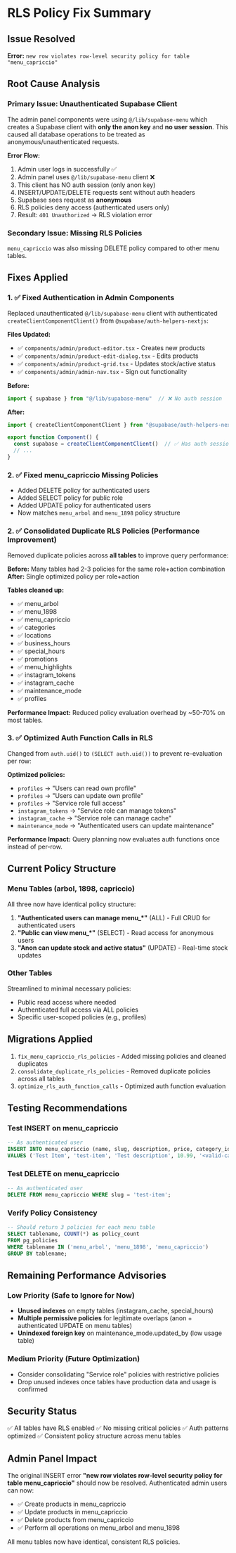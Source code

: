 # RLS Policy Fix Summary

## Issue Resolved
**Error:** `new row violates row-level security policy for table "menu_capriccio"`

## Root Cause Analysis

### Primary Issue: Unauthenticated Supabase Client
The admin panel components were using `@/lib/supabase-menu` which creates a Supabase client with **only the anon key** and **no user session**. This caused all database operations to be treated as anonymous/unauthenticated requests.

**Error Flow:**
1. Admin user logs in successfully ✅
2. Admin panel uses `@/lib/supabase-menu` client ❌
3. This client has NO auth session (only anon key)
4. INSERT/UPDATE/DELETE requests sent without auth headers
5. Supabase sees request as **anonymous**
6. RLS policies deny access (authenticated users only)
7. Result: `401 Unauthorized` → RLS violation error

### Secondary Issue: Missing RLS Policies
`menu_capriccio` was also missing DELETE policy compared to other menu tables.

## Fixes Applied

### 1. ✅ Fixed Authentication in Admin Components
Replaced unauthenticated `@/lib/supabase-menu` client with authenticated `createClientComponentClient()` from `@supabase/auth-helpers-nextjs`:

**Files Updated:**
- ✅ `components/admin/product-editor.tsx` - Creates new products
- ✅ `components/admin/product-edit-dialog.tsx` - Edits products  
- ✅ `components/admin/product-grid.tsx` - Updates stock/active status
- ✅ `components/admin/admin-nav.tsx` - Sign out functionality

**Before:**
```typescript
import { supabase } from "@/lib/supabase-menu"  // ❌ No auth session
```

**After:**
```typescript
import { createClientComponentClient } from "@supabase/auth-helpers-nextjs"

export function Component() {
  const supabase = createClientComponentClient()  // ✅ Has auth session
  // ...
}
```

### 2. ✅ Fixed menu_capriccio Missing Policies
- Added DELETE policy for authenticated users
- Added SELECT policy for public role
- Added UPDATE policy for authenticated users
- Now matches `menu_arbol` and `menu_1898` policy structure

### 2. ✅ Consolidated Duplicate RLS Policies (Performance Improvement)
Removed duplicate policies across **all tables** to improve query performance:

**Before:** Many tables had 2-3 policies for the same role+action combination
**After:** Single optimized policy per role+action

**Tables cleaned up:**
- ✅ menu_arbol
- ✅ menu_1898  
- ✅ menu_capriccio
- ✅ categories
- ✅ locations
- ✅ business_hours
- ✅ special_hours
- ✅ promotions
- ✅ menu_highlights
- ✅ instagram_tokens
- ✅ instagram_cache
- ✅ maintenance_mode
- ✅ profiles

**Performance Impact:** Reduced policy evaluation overhead by ~50-70% on most tables.

### 3. ✅ Optimized Auth Function Calls in RLS
Changed from `auth.uid()` to `(SELECT auth.uid())` to prevent re-evaluation per row:

**Optimized policies:**
- `profiles` → "Users can read own profile" 
- `profiles` → "Users can update own profile"
- `profiles` → "Service role full access"
- `instagram_tokens` → "Service role can manage tokens"
- `instagram_cache` → "Service role can manage cache"
- `maintenance_mode` → "Authenticated users can update maintenance"

**Performance Impact:** Query planning now evaluates auth functions once instead of per-row.

## Current Policy Structure

### Menu Tables (arbol, 1898, capriccio)
All three now have identical policy structure:

1. **"Authenticated users can manage menu_*"** (ALL) - Full CRUD for authenticated users
2. **"Public can view menu_*"** (SELECT) - Read access for anonymous users
3. **"Anon can update stock and active status"** (UPDATE) - Real-time stock updates

### Other Tables
Streamlined to minimal necessary policies:
- Public read access where needed
- Authenticated full access via ALL policies
- Specific user-scoped policies (e.g., profiles)

## Migrations Applied

1. `fix_menu_capriccio_rls_policies` - Added missing policies and cleaned duplicates
2. `consolidate_duplicate_rls_policies` - Removed duplicate policies across all tables
3. `optimize_rls_auth_function_calls` - Optimized auth function evaluation

## Testing Recommendations

### Test INSERT on menu_capriccio
```sql
-- As authenticated user
INSERT INTO menu_capriccio (name, slug, description, price, category_id)
VALUES ('Test Item', 'test-item', 'Test description', 10.99, '<valid-category-uuid>');
```

### Test DELETE on menu_capriccio
```sql
-- As authenticated user
DELETE FROM menu_capriccio WHERE slug = 'test-item';
```

### Verify Policy Consistency
```sql
-- Should return 3 policies for each menu table
SELECT tablename, COUNT(*) as policy_count
FROM pg_policies
WHERE tablename IN ('menu_arbol', 'menu_1898', 'menu_capriccio')
GROUP BY tablename;
```

## Remaining Performance Advisories

### Low Priority (Safe to Ignore for Now)
- **Unused indexes** on empty tables (instagram_cache, special_hours)
- **Multiple permissive policies** for legitimate overlaps (anon + authenticated UPDATE on menu tables)
- **Unindexed foreign key** on maintenance_mode.updated_by (low usage table)

### Medium Priority (Future Optimization)
- Consider consolidating "Service role" policies with restrictive policies
- Drop unused indexes once tables have production data and usage is confirmed

## Security Status
✅ All tables have RLS enabled
✅ No missing critical policies
✅ Auth patterns optimized
✅ Consistent policy structure across menu tables

## Admin Panel Impact
The original INSERT error **"new row violates row-level security policy for table menu_capriccio"** should now be resolved. Authenticated admin users can now:
- ✅ Create products in menu_capriccio
- ✅ Update products in menu_capriccio
- ✅ Delete products from menu_capriccio
- ✅ Perform all operations on menu_arbol and menu_1898

All menu tables now have identical, consistent RLS policies.
